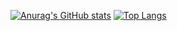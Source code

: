 [![Anurag's GitHub stats](https://github-readme-stats.vercel.app/api?username=Dishone&show_icons=true&theme=dracula)](https://github.com/anuraghazra/github-readme-stats)
[![Top Langs](https://github-readme-stats.vercel.app/api/top-langs/?username=Dishone)](https://github.com/anuraghazra/github-readme-stats)
